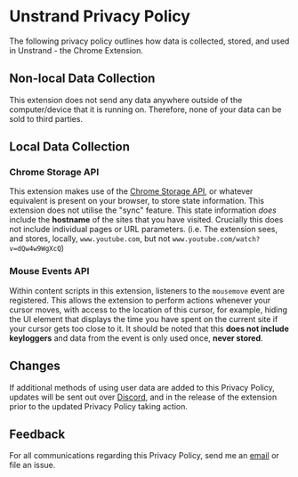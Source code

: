 # Unstrand Privacy Policy
The following privacy policy outlines how data is collected, stored, and used in Unstrand - the Chrome Extension.

## Non-local Data Collection
This extension does not send any data anywhere outside of the computer/device that it is running on. Therefore, none of your data can be sold to third parties.

## Local Data Collection
### Chrome Storage API
This extension makes use of the [Chrome Storage API](https://developer.chrome.com/docs/extensions/reference/api/storage), or whatever equivalent is present on your browser, to store state information. This extension does not utilise the "sync" feature. This state information *does* include the **hostname** of the sites that you have visited. Crucially this does not include individual pages or URL parameters. (i.e. The extension sees, and stores, locally, `www.youtube.com`, but not `www.youtube.com/watch?v=dQw4w9WgXcQ`)

### Mouse Events API
Within content scripts in this extension, listeners to the `mousemove` event are registered. This allows the extension to perform actions whenever your cursor moves, with access to the location of this cursor, for example, hiding the UI element that displays the time you have spent on the current site if your cursor gets too close to it. It should be noted that this **does not include keyloggers** and data from the event is only used once, **never stored**.

## Changes
If additional methods of using user data are added to this Privacy Policy, updates will be sent out over [Discord](https://discord.gg/acpmJvpYyZ), and in the release of the extension prior to the updated Privacy Policy taking action.

## Feedback
For all communications regarding this Privacy Policy, send me an [email](mailto:jtpotato_@outlook.com) or file an issue.
